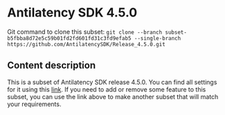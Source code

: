 # Antilatency SDK 4.5.0

Git command to clone this subset: `git clone --branch subset-b5fbba8d72e5c59b01fd2fd601fd31c3fd9efab5 --single-branch https://github.com/AntilatencySDK/Release_4.5.0.git`

## Content description

This is a subset of Antilatency SDK release 4.5.0. You can find all settings for it using this [link](https://developers.antilatency.com/Sdk/Configurator_en.html#{"Language":"CPlusPlus","Libraries":{"AltEnvironmentAdditionalMarkers":true,"AltEnvironmentArbitrary2D":true,"AltEnvironmentHorizontalGrid":true,"AltEnvironmentPillars":true,"AltEnvironmentRectangle":true,"AltEnvironmentSelector":true,"AltEnvironmentSides":true,"AltTracking":true,"Bracer":true,"DeviceNetwork":true,"HardwareExtensionInterface":true,"IllumetryDisplay":true,"PhysicalConfigurableEnvironment":true,"RadioMetrics":true,"StereoGlasses":true,"StorageClient":true,"TrackingAlignment":true},"OS":{"Android":{"aar":true},"Linux":{"aarch64-linux-gnu":true,"arm-linux-gnueabihf":true,"x86_64":false},"WindowsDesktop":{"x64":true,"x86":true},"WindowsUWP":{"arm64-v8a":true,"armeabi-v7a":true,"x64":true}},"Release":"4.5.0","Target":"Native","TargetSettings":{"Exceptions":true,"MathTypes":"Default"}}). If you need to add or remove some feature to this subset, you can use the link above to make another subset that will match your requirements.
